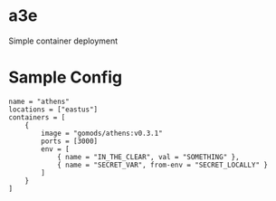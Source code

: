 # a3e
Simple container deployment

# Sample Config

```hcl
name = "athens"
locations = ["eastus"]
containers = [
    {
        image = "gomods/athens:v0.3.1"
        ports = [3000]
        env = [
            { name = "IN_THE_CLEAR", val = "SOMETHING" },
            { name = "SECRET_VAR", from-env = "SECRET_LOCALLY" }
        ]
    }
]
```
